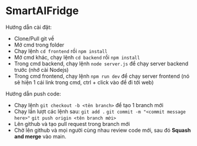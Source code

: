 # SmartAIFridge
Hướng dẫn cài đặt:
- Clone/Pull git về
- Mở cmd trong folder
- Chạy lệnh ```cd frontend``` rồi ```npm install```
- Mở cmd khác, chạy lệnh ```cd backend``` rồi ```npm install```
- Trong cmd backend, chạy lệnh ```node server.js``` để chạy server backend trước (nhớ cài Nodejs)
- Trong cmd frontend, chạy lệnh ```npm run dev``` để chạy server frontend (nó sẽ hiện 1 cái link trong cmd, ctrl + click vào để đi tới web)

Hướng dẫn push code:
- Chạy lệnh ```git checkout -b <tên branch>``` để tạo 1 branch mới
- Chạy lần lượt các lệnh sau:
    ```git add .```
    ```git commit -m "<commit message here>"```
    ```git push origin <tên branch mới>```
- Lên github và tạo pull request trong branch mới
- Chờ lên github và mọi người cùng nhau review code mới, sau đó **Squash and merge** vào main. 
